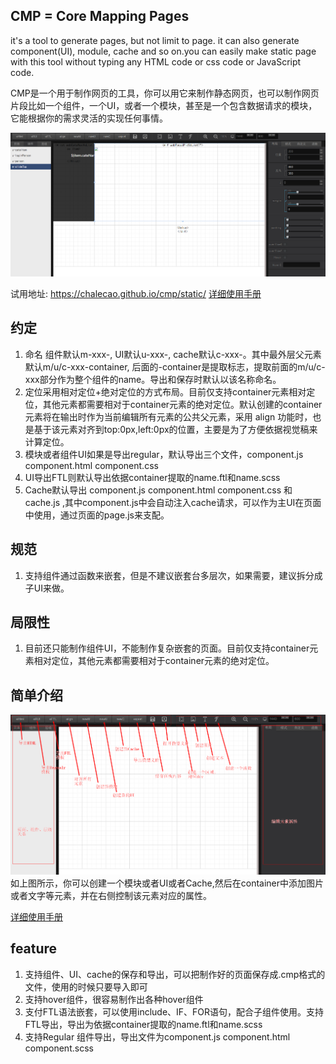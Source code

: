 ## CMP = Core Mapping Pages
it's a tool to generate pages, but not limit to page. it can also generate component(UI), module, cache and so on.you can easily make static page with this tool without typing any HTML code or css code or JavaScript code. 

CMP是一个用于制作网页的工具，你可以用它来制作静态网页，也可以制作网页片段比如一个组件，一个UI，或者一个模块，甚至是一个包含数据请求的模块，它能根据你的需求灵活的实现任何事情。

<img src="static/style/images/cmp_overview.png" />

试用地址: https://chalecao.github.io/cmp/static/
[详细使用手册](https://chalecao.gitbooks.io/cmp-manual/content/)

## 约定
1. 命名
  组件默认m-xxx-, UI默认u-xxx-, cache默认c-xxx-。其中最外层父元素默认m/u/c-xxx-container, 后面的-container是提取标志，提取前面的m/u/c-xxx部分作为整个组件的name。导出和保存时默认以该名称命名。
2. 定位采用相对定位+绝对定位的方式布局。目前仅支持container元素相对定位，其他元素都需要相对于container元素的绝对定位。默认创建的container元素将在输出时作为当前编辑所有元素的公共父元素，采用 align 功能时，也是基于该元素对齐到top:0px,left:0px的位置，主要是为了方便依据视觉稿来计算定位。
3. 模块或者组件UI如果是导出regular，默认导出三个文件，component.js component.html component.css
4. UI导出FTL则默认导出依据container提取的name.ftl和name.scss
5. Cache默认导出 component.js component.html component.css 和cache.js ,其中component.js中会自动注入cache请求，可以作为主UI在页面中使用，通过页面的page.js来支配。

## 规范
1. 支持组件通过函数来嵌套，但是不建议嵌套台多层次，如果需要，建议拆分成子UI来做。

## 局限性
1. 目前还只能制作组件UI，不能制作复杂嵌套的页面。目前仅支持container元素相对定位，其他元素都需要相对于container元素的绝对定位。

## 简单介绍
<img src="static/style/images/cmp_intro.png" />
如上图所示，你可以创建一个模块或者UI或者Cache,然后在container中添加图片或者文字等元素，并在右侧控制该元素对应的属性。

[详细使用手册](https://chalecao.gitbooks.io/cmp-manual/content/)

## feature
1. 支持组件、UI、cache的保存和导出，可以把制作好的页面保存成.cmp格式的文件，使用的时候只要导入即可
2. 支持hover组件，很容易制作出各种hover组件
3. 支付FTL语法嵌套，可以使用include、IF、FOR语句，配合子组件使用。支持FTL导出，导出为依据container提取的name.ftl和name.scss
4. 支持Regular 组件导出，导出文件为component.js component.html component.scss

